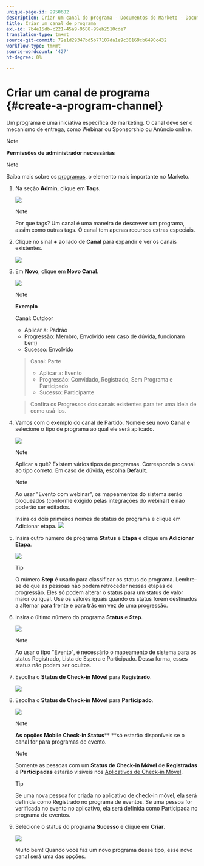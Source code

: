 ```yaml
---
unique-page-id: 2950682
description: Criar um canal do programa - Documentos do Marketo - Documentação do produto
title: Criar um canal de programa
exl-id: 7b4e15db-c221-45a9-9588-99eb2510cde7
translation-type: tm+mt
source-git-commit: 72e1d29347bd5b77107da1e9c30169cb6490c432
workflow-type: tm+mt
source-wordcount: '427'
ht-degree: 0%

---
```


# Criar um canal de programa {#create-a-program-channel}

Um programa é uma iniciativa específica de marketing. O canal deve ser o mecanismo de entrega, como Webinar ou Sponsorship ou Anúncio online.

>[!NOTE]
>
>**Permissões de administrador necessárias**

>[!NOTE]
>
>Saiba mais sobre os [programas](/help/marketo/product-docs/core-marketo-concepts/programs/creating-programs/understanding-programs.md), o elemento mais importante no Marketo.

1. Na seção **Admin**, clique em **Tags**.

   ![](assets/image2014-9-24-12-3a57-3a27.png)

   >[!NOTE]
   >
   >Por que tags? Um canal é uma maneira de descrever um programa, assim como outras tags. O canal tem apenas recursos extras especiais.

1. Clique no sinal **+** ao lado de **Canal** para expandir e ver os canais existentes.

   ![](assets/image2014-9-24-12-3a58-3a33.png)

1. Em **Novo**, clique em **Novo Canal**.

   ![](assets/image2014-9-24-12-3a58-3a53.png)

   >[!NOTE]
   >
   >**Exemplo**
   >
   >Canal: Outdoor
   >
   >* Aplicar a: Padrão
   >* Progressão: Membro, Envolvido (em caso de dúvida, funcionam bem)
   >* Sucesso: Envolvido

   >
   >Canal: Parte
   >
   >* Aplicar a: Evento
   >* Progressão: Convidado, Registrado, Sem Programa e Participado
   >* Sucesso: Participante

   >
   >Confira os Progressos dos canais existentes para ter uma ideia de como usá-los.

1. Vamos com o exemplo do canal de Partido. Nomeie seu novo **Canal** e selecione o tipo de programa ao qual ele será aplicado.

   ![](assets/image2014-9-24-13-3a0-3a17.png)

   >[!NOTE]
   >
   >Aplicar a quê? Existem vários tipos de programas. Corresponda o canal ao tipo correto. Em caso de dúvida, escolha **Default**.

   >[!NOTE]
   >
   >Ao usar &quot;Evento com webinar&quot;, os mapeamentos do sistema serão bloqueados (conforme exigido pelas integrações do webinar) e não poderão ser editados.

   Insira os dois primeiros nomes de status do programa e clique em Adicionar etapa.
   ![](assets/image2014-9-24-15-3a37-3a0.png)

1. Insira outro número de programa **Status** e **Etapa** e clique em **Adicionar Etapa**.

   ![](assets/image2014-9-24-15-3a37-3a30.png)

   >[!TIP]
   >
   >O número **Step** é usado para classificar os status do programa. Lembre-se de que as pessoas não podem retroceder nessas etapas de progressão. Eles só podem alterar o status para um status de valor maior ou igual. Use os valores iguais quando os status forem destinados a alternar para frente e para trás em vez de uma progressão.

1. Insira o último número do programa **Status** e **Step**.

   ![](assets/image2014-9-24-15-3a39-3a15.png)

   >[!NOTE]
   >
   >Ao usar o tipo &quot;Evento&quot;, é necessário o mapeamento de sistema para os status Registrado, Lista de Espera e Participado. Dessa forma, esses status não podem ser ocultos.

1. Escolha o **Status de Check-in Móvel** para **Registrado**.

   ![](assets/image2014-9-24-15-3a39-3a43.png)

1. Escolha o **Status de Check-in Móvel** para **Participado**.

   ![](assets/image2014-9-24-15-3a40-3a21.png)

   >[!NOTE]
   >
   >**As opções Mobile Check-in Status**** **só estarão disponíveis se o canal for para programas de evento.

   >[!NOTE]
   >
   >Somente as pessoas com um **Status de Check-in Móvel** de **Registradas** e **Participadas** estarão visíveis nos [Aplicativos de Check-in Móvel](/help/marketo/product-docs/core-marketo-concepts/mobile-apps/event-check-in/event-check-in-overview.md).

   >[!TIP]
   >
   >Se uma nova pessoa for criada no aplicativo de check-in móvel, ela será definida como Registrado no programa de eventos. Se uma pessoa for verificada no evento no aplicativo, ela será definida como Participada no programa de eventos.

1. Selecione o status do programa **Sucesso** e clique em **Criar**.

   ![](assets/image2014-9-24-15-3a42-3a54.png)

   Muito bem! Quando você faz um novo programa desse tipo, esse novo canal será uma das opções.
